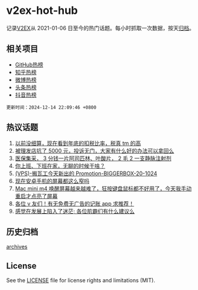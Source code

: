 # v2ex-hot-hub

 记录[V2EX](https://www.v2ex.com/)从 2021-01-06 日至今的热门话题。每小时抓取一次数据，按天[归档](archives)。
 
 ## 相关项目

- [GitHub热榜](https://github.com/lonnyzhang423/github-hot-hub)
- [知乎热榜](https://github.com/lonnyzhang423/zhihu-hot-hub)
- [微博热榜](https://github.com/lonnyzhang423/weibo-hot-hub)
- [头条热榜](https://github.com/lonnyzhang423/toutiao-hot-hub)
- [抖音热榜](https://github.com/lonnyzhang423/douyin-hot-hub)


 `更新时间：2024-12-14 22:09:46 +0800`

## 热议话题

1. [以前没细算，现在看到年底的扣税比率，税真 tm 的高](https://www.v2ex.com/t/1097477)
1. [被理发店坑了 5000 元，投诉无门，大家有什么好的办法可以拿回么](https://www.v2ex.com/t/1097550)
1. [医保集采， 3 分钱一片阿司匹林、叶酸片， 2 毛 2 一支静脉注射剂](https://www.v2ex.com/t/1097421)
1. [你上班、下班在家，无聊的时候干啥？](https://www.v2ex.com/t/1097471)
1. [(VPS)-搬瓦工今天新出的 Promotion-BIGGERBOX-20-1024](https://www.v2ex.com/t/1097454)
1. [现在安卓手机的屏幕都这么窄吗](https://www.v2ex.com/t/1097447)
1. [Mac mini m4 唤醒屏幕越来越难了，狂按键盘鼠标都不好用了，今天我手动重启才点亮了屏幕](https://www.v2ex.com/t/1097493)
1. [各位 v 友们！有无免费无广告的记账 app 求推荐！](https://www.v2ex.com/t/1097531)
1. [感觉在发展上陷入了迷茫; 各位肌霸们有什么建议么](https://www.v2ex.com/t/1097508)

## 历史归档

[archives](archives)

## License

See the [LICENSE](LICENSE) file for license rights and limitations (MIT).

